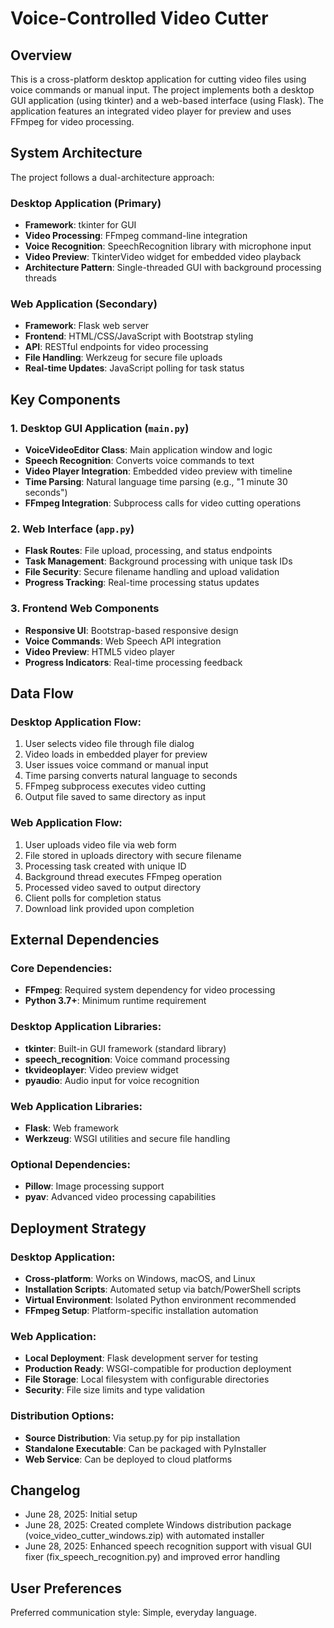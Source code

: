 # Voice-Controlled Video Cutter

## Overview

This is a cross-platform desktop application for cutting video files using voice commands or manual input. The project implements both a desktop GUI application (using tkinter) and a web-based interface (using Flask). The application features an integrated video player for preview and uses FFmpeg for video processing.

## System Architecture

The project follows a dual-architecture approach:

### Desktop Application (Primary)
- **Framework**: tkinter for GUI
- **Video Processing**: FFmpeg command-line integration
- **Voice Recognition**: SpeechRecognition library with microphone input
- **Video Preview**: TkinterVideo widget for embedded video playback
- **Architecture Pattern**: Single-threaded GUI with background processing threads

### Web Application (Secondary)
- **Framework**: Flask web server
- **Frontend**: HTML/CSS/JavaScript with Bootstrap styling
- **API**: RESTful endpoints for video processing
- **File Handling**: Werkzeug for secure file uploads
- **Real-time Updates**: JavaScript polling for task status

## Key Components

### 1. Desktop GUI Application (`main.py`)
- **VoiceVideoEditor Class**: Main application window and logic
- **Speech Recognition**: Converts voice commands to text
- **Video Player Integration**: Embedded video preview with timeline
- **Time Parsing**: Natural language time parsing (e.g., "1 minute 30 seconds")
- **FFmpeg Integration**: Subprocess calls for video cutting operations

### 2. Web Interface (`app.py`)
- **Flask Routes**: File upload, processing, and status endpoints
- **Task Management**: Background processing with unique task IDs
- **File Security**: Secure filename handling and upload validation
- **Progress Tracking**: Real-time processing status updates

### 3. Frontend Web Components
- **Responsive UI**: Bootstrap-based responsive design
- **Voice Commands**: Web Speech API integration
- **Video Preview**: HTML5 video player
- **Progress Indicators**: Real-time processing feedback

## Data Flow

### Desktop Application Flow:
1. User selects video file through file dialog
2. Video loads in embedded player for preview
3. User issues voice command or manual input
4. Time parsing converts natural language to seconds
5. FFmpeg subprocess executes video cutting
6. Output file saved to same directory as input

### Web Application Flow:
1. User uploads video file via web form
2. File stored in uploads directory with secure filename
3. Processing task created with unique ID
4. Background thread executes FFmpeg operation
5. Processed video saved to output directory
6. Client polls for completion status
7. Download link provided upon completion

## External Dependencies

### Core Dependencies:
- **FFmpeg**: Required system dependency for video processing
- **Python 3.7+**: Minimum runtime requirement

### Desktop Application Libraries:
- **tkinter**: Built-in GUI framework (standard library)
- **speech_recognition**: Voice command processing
- **tkvideoplayer**: Video preview widget
- **pyaudio**: Audio input for voice recognition

### Web Application Libraries:
- **Flask**: Web framework
- **Werkzeug**: WSGI utilities and secure file handling

### Optional Dependencies:
- **Pillow**: Image processing support
- **pyav**: Advanced video processing capabilities

## Deployment Strategy

### Desktop Application:
- **Cross-platform**: Works on Windows, macOS, and Linux
- **Installation Scripts**: Automated setup via batch/PowerShell scripts
- **Virtual Environment**: Isolated Python environment recommended
- **FFmpeg Setup**: Platform-specific installation automation

### Web Application:
- **Local Deployment**: Flask development server for testing
- **Production Ready**: WSGI-compatible for production deployment
- **File Storage**: Local filesystem with configurable directories
- **Security**: File size limits and type validation

### Distribution Options:
- **Source Distribution**: Via setup.py for pip installation
- **Standalone Executable**: Can be packaged with PyInstaller
- **Web Service**: Can be deployed to cloud platforms

## Changelog

- June 28, 2025: Initial setup
- June 28, 2025: Created complete Windows distribution package (voice_video_cutter_windows.zip) with automated installer
- June 28, 2025: Enhanced speech recognition support with visual GUI fixer (fix_speech_recognition.py) and improved error handling

## User Preferences

Preferred communication style: Simple, everyday language.